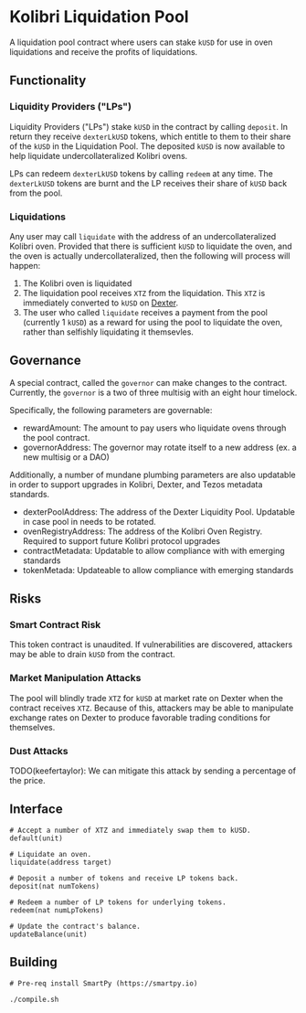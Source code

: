 # Kolibri Liquidation Pool

A liquidation pool contract where users can stake `kUSD` for use in oven liquidations and receive the profits of liquidations.

##  Functionality 

### Liquidity Providers ("LPs")

Liquidity Providers ("LPs") stake `kUSD` in the contract by calling `deposit`. In return they receive `dexterLkUSD` tokens, which entitle to them to their share of the `kUSD` in the Liquidation Pool. The deposited `kUSD` is now available to help liquidate undercollateralized Kolibri ovens.

LPs can redeem `dexterLkUSD` tokens by calling `redeem` at any time. The `dexterLkUSD` tokens are burnt and the LP receives their share of `kUSD` back from the pool. 

### Liquidations

Any user may call `liquidate` with the address of an undercollateralized Kolibri oven. Provided that there is sufficient `kUSD` to liquidate the oven, and the oven is actually undercollateralized, then the following will process will happen:
1. The Kolibri oven is liquidated
2. The liquidation pool receives `XTZ` from the liquidation. This `XTZ` is immediately converted to `kUSD` on [Dexter](https://dexter.exchange).
3. The user who called `liquidate` receives a payment from the pool (currently 1 `kUSD`) as a reward for using the pool to liquidate the oven, rather than selfishly liquidating it themsevles. 

## Governance

A special contract, called the `governor` can make changes to the contract. Currently, the `governor` is a two of three multisig with an eight hour timelock. 

Specifically, the following parameters are governable:
- rewardAmount: The amount to pay users who liquidate ovens through the pool contract. 
- governorAddress: The governor may rotate itself to a new address (ex. a new multisig or a DAO)

Additionally, a number of mundane plumbing parameters are also updatable in order to support upgrades in Kolibri, Dexter, and Tezos metadata standards.
- dexterPoolAddress: The address of the Dexter Liquidity Pool. Updatable in case pool in needs to be rotated.
- ovenRegistryAddress: The address of the Kolibri Oven Registry. Required to support future Kolibri protocol upgrades
- contractMetadata: Updatable to allow compliance with with emerging standards
- tokenMetada: Updateable to allow compliance with emerging standards

## Risks

### Smart Contract Risk
This token contract is unaudited. If vulnerabilities are discovered, attackers may be able to drain `kUSD` from the contract.

### Market Manipulation Attacks

The pool will blindly trade `XTZ` for `kUSD` at market rate on Dexter when the contract receives `XTZ`. Because of this, attackers may be able to manipulate exchange rates on Dexter to produce favorable trading conditions for themselves.

### Dust Attacks

TODO(keefertaylor): We can mitigate this attack by sending a percentage of the price.

## Interface

```
# Accept a number of XTZ and immediately swap them to kUSD.
default(unit)

# Liquidate an oven.
liquidate(address target)

# Deposit a number of tokens and receive LP tokens back.
deposit(nat numTokens)

# Redeem a number of LP tokens for underlying tokens.
redeem(nat numLpTokens)

# Update the contract's balance.
updateBalance(unit)
```

## Building

```
# Pre-req install SmartPy (https://smartpy.io)

./compile.sh
```
